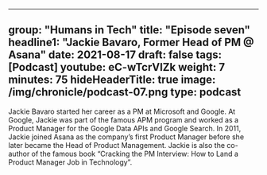
---
group: "Humans in Tech"
title: "Episode seven"
headline1: "Jackie Bavaro, Former Head of PM @ Asana"
date: 2021-08-17
draft: false
tags: [Podcast]
youtube: eC-wTcrVIZk
weight: 7
minutes: 75
hideHeaderTitle: true
image: /img/chronicle/podcast-07.png
type: podcast
---

Jackie Bavaro started her career as a PM at Microsoft and Google. At Google, Jackie was part of the famous APM program and worked as a Product Manager for the Google Data APIs and Google Search. In 2011, Jackie joined Asana as the company’s first Product Manager before she later became the Head of Product Management. Jackie is also the co-author of the famous book “Cracking the PM Interview: How to Land a Product Manager Job in Technology”.
